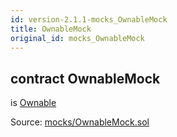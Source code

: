 ```yaml
---
id: version-2.1.1-mocks_OwnableMock
title: OwnableMock
original_id: mocks_OwnableMock
---
```


<div class="contract-doc"><div class="contract"><h2 class="contract-header"><span class="contract-kind">contract</span> OwnableMock</h2><p class="base-contracts"><span>is</span> <a href="ownership_Ownable.html">Ownable</a></p><div class="source">Source: <a href="https://github.com/OpenZeppelin/zeppelin-solidity/blob/v2.1.1/contracts/mocks/OwnableMock.sol" target="_blank">mocks/OwnableMock.sol</a></div></div></div>
